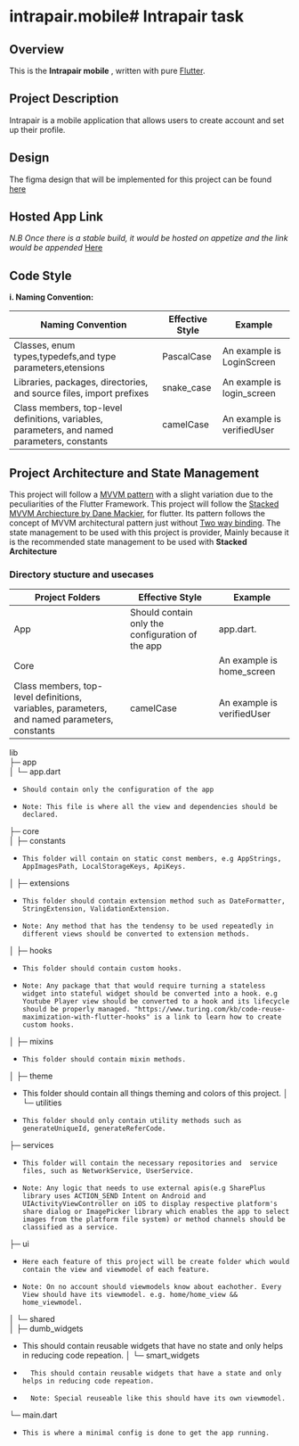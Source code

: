 # intrapair.mobile# Intrapair task

  ## Overview 
  This is the **Intrapair mobile** , written with pure [Flutter](https://flutter.dev/).
  
  
  
  ## Project Description
  Intrapair is a mobile application that allows users to create account and set up their profile.


  ## Design 
   The figma design that will be implemented for this project can be found [here](https://www.figma.com/file/UwPEnVS1aSvsSyDlg45tq3/Untitled?type=design&node-id=1-53&t=GS7yytQdDsOByEMh-0
) 

   ## Hosted App Link
   _N.B Once there is a stable build, it would be hosted on appetize and the link would be appended_
   [Here]()

  ## Code Style
  **i. Naming Convention:**

|Naming Convention|Effective Style|Example|   
|-----------------|---------------|-------|
|Classes, enum types,typedefs,and type parameters,etensions|PascalCase|An example is LoginScreen|
|Libraries, packages, directories, and source files, import prefixes|snake_case|An example is login_screen|
|Class members, top-level definitions, variables, parameters, and named parameters, constants|camelCase|An example is verifiedUser|


## Project Architecture and State Management
This project will follow a [MVVM pattern](https://www.geeksforgeeks.org/mvvm-model-view-viewmodel-architecture-pattern-in-android/) with a slight variation due to the peculiarities of the Flutter Framework. This project will follow the [Stacked MVVM Archiecture by Dane Mackier](www.filledstacks.com), for flutter. Its pattern follows the concept of MVVM architectural pattern just without [Two way binding](https://developer.android.com/topic/libraries/data-binding/two-way). The state management to be used with this project is provider, Mainly because it is the recommended state management to be used with **Stacked Architecture**


  ### Directory stucture and usecases

|Project Folders|Effective Style|Example|   
|-----------------|---------------|-------|
|App|Should contain only the configuration of the app|app.dart.|
|Core||An example is home_screen|
|Class members, top-level definitions, variables, parameters, and named parameters, constants|camelCase|An example is verifiedUser|

lib                     
├─ app                  
│  └─ app.dart  
   -     Should contain only the configuration of the app
   -     Note: This file is where all the view and dependencies should be declared.
├─ core                 
│  ├─ constants  
-     This folder will contain on static const members, e.g AppStrings, AppImagesPath, LocalStorageKeys, ApiKeys.       
│  ├─ extensions
-     This folder should contain extension method such as DateFormatter, StringExtension, ValidationExtension. 
-     Note: Any method that has the tendensy to be used repeatedly in different views should be converted to extension methods. 
│  ├─ hooks
-     This folder should contain custom hooks. 
-     Note: Any package that that would require turning a stateless widget into stateful widget should be converted into a hook. e.g Youtube Player view should be converted to a hook and its lifecycle should be properly managed. "https://www.turing.com/kb/code-reuse-maximization-with-flutter-hooks" is a link to learn how to create custom hooks.             
 
│  ├─ mixins
-     This folder should contain mixin methods.
│  ├─ theme 
-    This folder should contain all things theming and colors of this project.
│  └─ utilities   
-     This folder should only contain utility methods such as generateUniqueId, generateReferCode.    
├─ services  
-     This folder will contain the necessary repositories and  service files, such as NetworkService, UserService.  
-     Note: Any logic that needs to use external apis(e.g SharePlus library uses ACTION_SEND Intent on Android and UIActivityViewController on iOS to display respective platform's share dialog or ImagePicker library which enables the app to select images from the platform file system) or method channels should be classified as a service.     
├─ ui 
-     Here each feature of this project will be create folder which would contain the view and viewmodel of each feature.  
-     Note: On no account should viewmodels know about eachother. Every View should have its viewmodel. e.g. home/home_view && home_viewmodel.                 
│  └─ shared            
│     ├─ dumb_widgets   
-    This should contain reusable widgets that have no state and only helps in reducing code repeation.
│     └─ smart_widgets
-       This should contain reusable widgets that have a state and only helps in reducing code repeation.
-       Note: Special reuseable like this should have its own viewmodel.
└─ main.dart  
-     This is where a minimal config is done to get the app running.          
